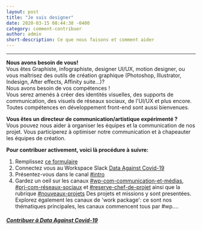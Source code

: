 ```yaml
---
layout: post
title: "Je suis designer"
date: 2020-03-15 08:44:38 -0400
category: comment-contribuer
author: admin
short-description: Ce que nous faisons et comment aider
---
```


-----

**Nous avons besoin de vous!**  
Vous êtes Graphiste, infographiste, designer UI/UX, motion designer, ou vous maîtrisez des outils de création graphique (Photoshop, Illustrator, Indesign, After effects, Affinity suite...)?  
Nous avons besoin de vos compétences !  
Vous serez amenés à créer des identités visuelles, des supports de communication, des visuels de réseaux sociaux, de l'UI/UX et plus encore. Toutes compétences en développement front-end sont aussi bienvenues.

**Vous êtes un directeur de communication/artistique expérimenté ?**  
Vous pouvez nous aider à organiser les équipes et la communication de nos projet.
Vous participerez à optimiser notre communication et à chapeauter les équipes de création.

**Pour contribuer activement, voici là procédure à suivre:**
1. Remplissez [ce formulaire](https://docs.google.com/forms/d/e/1FAIpQLSeYY2Zdj4E9qmWEbP13YmM_1SmJsa0SSviZwKVnZ87D0Gg41Q/viewform)
2. Connectez vous au Workspace Slack [Data Against Covid-19](https://dataagainstcovid-19.slack.com/)
4. Présentez-vous dans le canal [#intro](https://app.slack.com/client/TUQTGE7FU/C010DRZCJQL/thread/CV3M7RE8Y-1585336854.107000)
5. Gardez un oeil sur les canaux [#wp-com-communication-et-médias](https://dataagainstcovid-19.slack.com/archives/CV5P1TH7C), [#prj-com-réseaux-sociaux](https://dataagainstcovid-19.slack.com/archives/C010UEYQE8M) et [#reserve-chef-de-projet](https://app.slack.com/client/TUQTGE7FU/C010GHURJJ1/user_profile/UV7BB6V5H) ainsi que la rubrique [#nouveaux-projets](https://app.slack.com/client/TUQTGE7FU/C0104CJLN9F/user_profile/UV7BB6V5H)
Des projets et missions y sont presentées.
Explorez également les canaux de 'work package': ce sont nos thématiques principales, les canaux commencent tous par #wp....

##### [Contribuer à Data Against Covid-19](https://docs.google.com/forms/d/e/1FAIpQLSeYY2Zdj4E9qmWEbP13YmM_1SmJsa0SSviZwKVnZ87D0Gg41Q/viewform)
